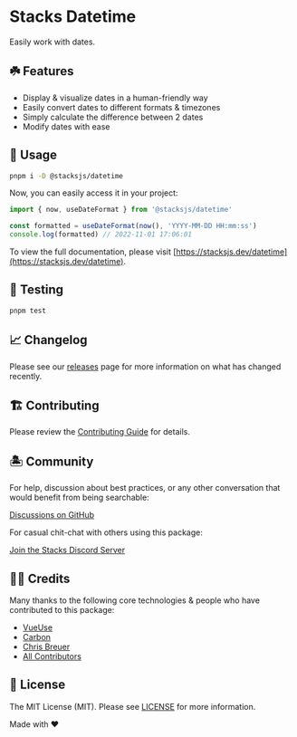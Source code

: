 # Stacks Datetime

Easily work with dates.

## ☘️ Features

- Display & visualize dates in a human-friendly way
- Easily convert dates to different formats & timezones
- Simply calculate the difference between 2 dates
- Modify dates with ease

## 🤖 Usage

```bash
pnpm i -D @stacksjs/datetime
```

Now, you can easily access it in your project:

```js
import { now, useDateFormat } from '@stacksjs/datetime'

const formatted = useDateFormat(now(), 'YYYY-MM-DD HH:mm:ss')
console.log(formatted) // 2022-11-01 17:06:01
```

To view the full documentation, please visit [https://stacksjs.dev/datetime](https://stacksjs.dev/datetime).

## 🧪 Testing

```bash
pnpm test
```

## 📈 Changelog

Please see our [releases](https://github.com/stacksjs/stacks/releases) page for more information on what has changed recently.

## 🏗️ Contributing

Please review the [Contributing Guide](https://github.com/stacksjs/contributing) for details.

## 🏝 Community

For help, discussion about best practices, or any other conversation that would benefit from being searchable:

[Discussions on GitHub](https://github.com/stacksjs/stacks/discussions)

For casual chit-chat with others using this package:

[Join the Stacks Discord Server](https://discord.ow3.org)

## 🙏🏼 Credits

Many thanks to the following core technologies & people who have contributed to this package:

- [VueUse](https://vueuse.org)
- [Carbon](https://carbon.nesbot.com)
- [Chris Breuer](https://github.com/chrisbbreuer)
- [All Contributors](../../contributors)

## 📄 License

The MIT License (MIT). Please see [LICENSE](https://github.com/stacksjs/stacks/tree/main/LICENSE.md) for more information.

Made with ❤️
